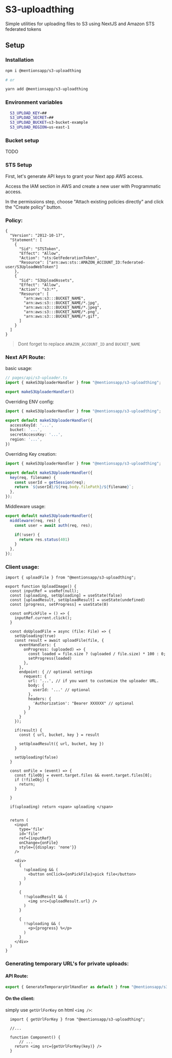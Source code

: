 # S3-uploadthing

Simple utilities for uploading files to S3 using NextJS and Amazon STS federated tokens

## Setup

### Installation

```sh
npm i @mentionsapp/s3-uploadthing

# or

yarn add @mentionsapp/s3-uploadthing
```

### Environment variables

```sh
  S3_UPLOAD_KEY=##
  S3_UPLOAD_SECRET=##
  S3_UPLOAD_BUCKET=s3-bucket-example
  S3_UPLOAD_REGION=us-east-1
```

### Bucket setup

TODO


### STS Setup


First, let's generate API keys to grant your Next app AWS access.

Access the IAM section in AWS and create a new user with Programmatic access.

In the permissions step, choose "Attach existing policies directly" and click the "Create policy" button.

### Policy:

```
{
  "Version": "2012-10-17",
  "Statement": [
    {
      "Sid": "STSToken",
      "Effect": "Allow",
      "Action": "sts:GetFederationToken",
      "Resource": ["arn:aws:sts::AMAZON_ACCOUNT_ID:federated-user/S3UploadWebToken"]
    },
    {
      "Sid": "S3UploadAssets",
      "Effect": "Allow",
      "Action": "s3:*",
      "Resource": [
        "arn:aws:s3:::BUCKET_NAME",
        "arn:aws:s3:::BUCKET_NAME/*.jpg",
        "arn:aws:s3:::BUCKET_NAME/*.jpeg",
        "arn:aws:s3:::BUCKET_NAME/*.png",
        "arn:aws:s3:::BUCKET_NAME/*.gif",
      ]
    }
  ]
}
```

> Dont forget to replace `AMAZON_ACCOUNT_ID` and `BUCKET_NAME`


### Next API Route:

basic usage:

```ts
// pages/api/s3-uploader.ts
import { makeS3UploaderHandler } from "@mentionsapp/s3-uploadthing";

export makeS3UploaderHandler()
```


Overriding ENV config:

```ts
import { makeS3UploaderHandler } from "@mentionsapp/s3-uploadthing";

export default makeS3UploaderHandler({
  accessKeyId: '...',
  bucket: '...',
  secretAccessKey: '...',
  region: '...',
})
```


Overriding Key creation:

```ts
import { makeS3UploaderHandler } from "@mentionsapp/s3-uploadthing";

export default makeS3UploaderHandler({
  key(req, filename) {
    const userId = getSession(req);
    return `${userId}/${req.body.filePath}/${filename}`;
  },
});
```

Middleware usage:

```ts
export default makeS3UploaderHandler({
  middleware(req, res) {
    const user = await auth(req, res);

    if(!user) {
      return res.status(401)
    }
  },
});
```


### Client usage:

```tsx
import { uploadFile } from "@mentionsapp/s3-uploadthing";

export function UploadImage() {
  const inputRef = useRef(null);
  const [uploading, setUploading] = useState(false)
  const [uploadResult, setUploadResult] = useState(undefined)
  const [progress, setProgress] = useState(0)

  const onPickFile = () => {
    inputRef.current.click();
  }

  const doUploadFile = async (file: File) => {
    setUploading(true)
    const result = await uploadFile(file, {
      eventHandlers: {
        onProgress: (uploaded) => {
          const loaded = file.size ? (uploaded / file.size) * 100 : 0;
          setProgress(loaded)
        },
      },
      endpoint: { // optional settings
        request: {
          url: '...', // if you want to customize the uploader URL.
          body: {
            userId: '...' // optional
          },
          headers: {
            'Authorization': "Bearer XXXXXX" // optional
          }
        }
      }
    });

    if(result) {
      const { url, bucket, key } = result

      setUploadResult({ url, bucket, key }) 
    }

    setUploading(false)
  }

  const onFile = (event) => {
    const fileObj = event.target.files && event.target.files[0];
    if (!fileObj) {
      return;
    }

  }

  if(uploading) return <span> uploading </span>


  return (
    <input 
      type='file' 
      id='file' 
      ref={inputRef} 
      onChange={onFile} 
      style={{display: 'none'}}
    />

    <div>
      {
        !uploading && (
          <button onClick={onPickFile}>pick file</button>
        )
      }

      {
        !!uploadResult && (
          <img src={uploadResult.url} />
        )
      }
      
      {
        !!uploading && (
          <p>{progress} %</p>
        )
      }
    </div>
  )
}
```

### Generating temporary URL's for private uploads:

#### API Route:

```ts
export { GenerateTemporaryUrlHandler as default } from "@mentionsapp/s3-uploadthing";
```

#### On the client:

simply use `getUrlForKey` on html `<img />`:

```tsx
  import { getUrlForKey } from "@mentionsapp/s3-uploadthing";

  //...

  function Component() {
      // ...
    return <img src={getUrlForKey(key)} />
  }
```